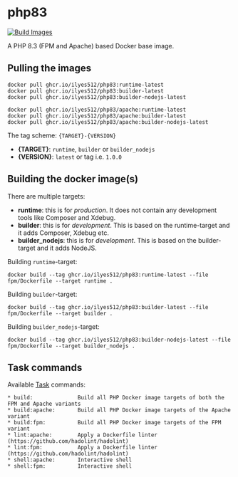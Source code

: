 # php83

[![Build Images](https://github.com/Ilyes512/php83/actions/workflows/main.yml/badge.svg)](https://github.com/Ilyes512/php83/actions/workflows/main.yml)

A PHP 8.3 (FPM and Apache) based Docker base image.

## Pulling the images

```
docker pull ghcr.io/ilyes512/php83:runtime-latest
docker pull ghcr.io/ilyes512/php83:builder-latest
docker pull ghcr.io/ilyes512/php83:builder-nodejs-latest

docker pull ghcr.io/ilyes512/php83/apache:runtime-latest
docker pull ghcr.io/ilyes512/php83/apache:builder-latest
docker pull ghcr.io/ilyes512/php83/apache:builder-nodejs-latest
```

The tag scheme: `{TARGET}-{VERSION}`

- **{TARGET}**: `runtime`, `builder` or `builder_nodejs`
- **{VERSION}**: `latest` or tag i.e. `1.0.0`

## Building the docker image(s)

There are multiple targets:

  - **runtime**: this is for *production*. It does not contain any development tools like Composer and Xdebug.
  - **builder**: this is for *development*. This is based on the runtime-target and it adds Composer, Xdebug etc.
  - **builder_nodejs**: this is for *development*. This is based on the builder-target and it adds NodeJS.

Building `runtime`-target:

```
docker build --tag ghcr.io/ilyes512/php83:runtime-latest --file fpm/Dockerfile --target runtime .
```

Building `builder`-target:

```
docker build --tag ghcr.io/ilyes512/php83:builder-latest --file fpm/Dockerfile --target builder .
```

Building `builder_nodejs`-target:

```
docker build --tag ghcr.io/ilyes512/php83:builder-nodejs-latest --file fpm/Dockerfile --target builder_nodejs .
```

## Task commands

Available [Task](https://taskfile.dev/#/) commands:

```
* build:              Build all PHP Docker image targets of both the FPM and Apache variants
* build:apache:       Build all PHP Docker image targets of the Apache variant
* build:fpm:          Build all PHP Docker image targets of the FPM variant
* lint:apache:        Apply a Dockerfile linter (https://github.com/hadolint/hadolint)
* lint:fpm:           Apply a Dockerfile linter (https://github.com/hadolint/hadolint)
* shell:apache:       Interactive shell
* shell:fpm:          Interactive shell
```
